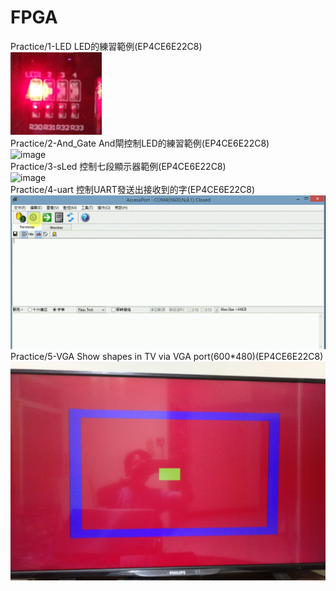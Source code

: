 # FPGA

Practice/1-LED      	LED的練習範例(EP4CE6E22C8) </br>
![image](https://github.com/Wayne0980/FPGA/blob/master/Practice/1-LED/IMAG1368.jpg)</br>
Practice/2-And_Gate     And閘控制LED的練習範例(EP4CE6E22C8) </br>
![image](https://github.com/Wayne0980/FPGA/blob/master/Practice/VIDEO0656.gif)</br>
Practice/3-sLed         控制七段顯示器範例(EP4CE6E22C8) </br>
![image](https://github.com/Wayne0980/FPGA/blob/master/Practice/VIDEO0657.gif)</br>
Practice/4-uart         控制UART發送出接收到的字(EP4CE6E22C8) </br>
![image](https://github.com/Wayne0980/FPGA/blob/master/Practice/4-UART/20171029_152248.gif)</br>
Practice/5-VGA          Show shapes in TV via VGA port(600*480)(EP4CE6E22C8) </br>
![image](https://github.com/Wayne0980/FPGA/blob/master/Practice/5-VGA/IMAG1375-20171102-225626172.jpg)</br>
